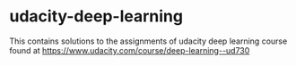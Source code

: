 # udacity-deep-learning

This contains solutions to the assignments of udacity deep learning course found at
https://www.udacity.com/course/deep-learning--ud730
